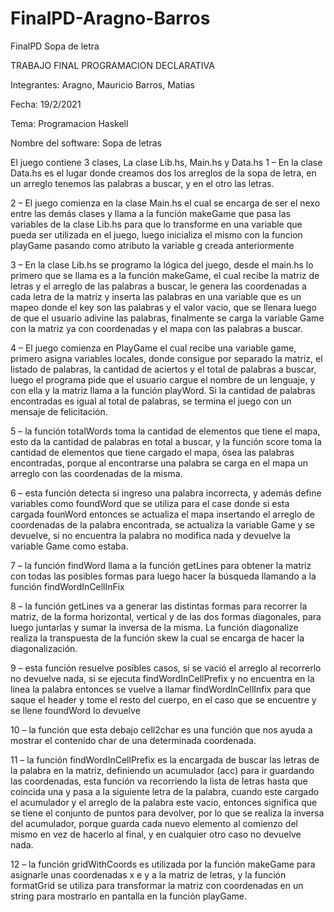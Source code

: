 # FinalPD-Aragno-Barros
FinalPD
Sopa de letra

TRABAJO FINAL PROGRAMACION DECLARATIVA

Integrantes: Aragno, Mauricio Barros, Matias

Fecha: 19/2/2021

Tema: Programacion Haskell

Nombre del software: Sopa de letras

El juego contiene 3 clases, La clase Lib.hs, Main.hs y Data.hs 1 – En la clase Data.hs es el lugar donde creamos dos los arreglos de la sopa de letra, en un arreglo tenemos las palabras a buscar, y en el otro las letras.

2 – El juego comienza en la clase Main.hs el cual se encarga de ser el nexo entre las demás clases y llama a la función makeGame que pasa las variables de la clase Lib.hs para que lo transforme en una variable que pueda ser utilizada en el juego, luego inicializa el mismo con la funcion playGame pasando como atributo la variable g creada anteriormente

3 – En la clase Lib.hs se programo la lógica del juego, desde el main.hs lo primero que se llama es a la función makeGame, el cual recibe la matriz de letras y el arreglo de las palabras a buscar, le genera las coordenadas a cada letra de la matriz y inserta las palabras en una variable que es un mapeo donde el key son las palabras y el valor vacio, que se llenara luego de que el usuario adivine las palabras, finalmente se carga la variable Game con la matriz ya con coordenadas y el mapa con las palabras a buscar.

4 – El juego comienza en PlayGame el cual recibe una variable game, primero asigna variables locales, donde consigue por separado la matriz, el listado de palabras, la cantidad de aciertos y el total de palabras a buscar, luego el programa pide que el usuario cargue el nombre de un lenguaje, y con ella y la matriz llama a la función playWord. Si la cantidad de palabras encontradas es igual al total de palabras, se termina el juego con un mensaje de felicitación.

5 – la función totalWords toma la cantidad de elementos que tiene el mapa, esto da la cantidad de palabras en total a buscar, y la función score toma la cantidad de elementos que tiene cargado el mapa, ósea las palabras encontradas, porque al encontrarse una palabra se carga en el mapa un arreglo con las coordenadas de la misma.

6 – esta función detecta si ingreso una palabra incorrecta, y además define variables como foundWord que se utiliza para el case donde si esta cargada founWord entonces se actualiza el mapa insertando el arreglo de coordenadas de la palabra encontrada, se actualiza la variable Game y se devuelve, si no encuentra la palabra no modifica nada y devuelve la variable Game como estaba.

7 – la función findWord llama a la función getLines para obtener la matriz con todas las posibles formas para luego hacer la búsqueda llamando a la función findWordInCellInFix

8 – la función getLines va a generar las distintas formas para recorrer la matriz, de la forma horizontal, vertical y de las dos formas diagonales, para luego juntarlas y sumar la inversa de la misma. La función diagonalize realiza la transpuesta de la función skew la cual se encarga de hacer la diagonalización.

9 – esta función resuelve posibles casos, si se vació el arreglo al recorrerlo no devuelve nada, si se ejecuta findWordInCellPrefix y no encuentra en la línea la palabra entonces se vuelve a llamar findWordInCellInfix para que saque el header y tome el resto del cuerpo, en el caso que se encuentre y se llene foundWord lo devuelve

10 – la función que esta debajo cell2char es una función que nos ayuda a mostrar el contenido char de una determinada coordenada.

11 – la función findWordInCellPrefix es la encargada de buscar las letras de la palabra en la matriz, definiendo un acumulador (acc) para ir guardando las coordenadas, esta función va recorriendo la lista de letras hasta que coincida una y pasa a la siguiente letra de la palabra, cuando este cargado el acumulador y el arreglo de la palabra este vacio, entonces significa que se tiene el conjunto de puntos para devolver, por lo que se realiza la inversa del acumulador, porque guarda cada nuevo elemento al comienzo del mismo en vez de hacerlo al final, y en cualquier otro caso no devuelve nada.

12 – la función gridWithCoords es utilizada por la función makeGame para asignarle unas coordenadas x e y a la matriz de letras, y la función formatGrid se utiliza para transformar la matriz con coordenadas en un string para mostrarlo en pantalla en la función playGame.

